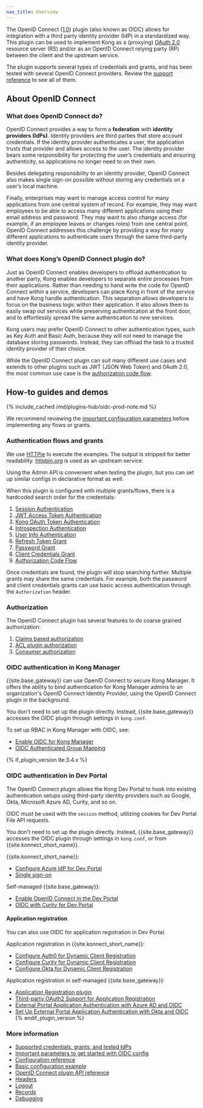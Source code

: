 ```yaml
---
nav_title: Overview
---
```


The OpenID Connect ([1.0](http://openid.net/specs/openid-connect-core-1_0.html)) plugin 
(also known as OIDC) allows for integration with a third party
identity provider (IdP) in a standardized way. This plugin can be used to implement
Kong as a (proxying) [OAuth 2.0](https://tools.ietf.org/html/rfc6749) resource server 
(RS) and/or as an OpenID Connect relying party (RP) between the client and the upstream service.

The plugin supports several types of credentials and grants, and has been tested with several 
OpenID Connect providers.
Review the [support reference](/hub/kong-inc/openid-connect/support/) to see all of them.

## About OpenID Connect

### What does OpenID Connect do?

OpenID Connect provides a way to form a **federation** with **identity providers (IdPs)**. 
Identity providers are third parties that store account credentials. 
If the identity provider authenticates a user, the application trusts that provider and allows access to the user. 
The identity provider bears some responsibility for protecting the user’s credentials and ensuring authenticity, 
so applications no longer need to on their own.

Besides delegating responsibility to an identity provider, OpenID Connect also makes single sign-on possible 
without storing any credentials on a user’s local machine.

Finally, enterprises may want to manage access control for many applications from one central system of record. 
For example, they may want employees to be able to access many different applications using their email address and password. 
They may want to also change access (for example, if an employee leaves or changes roles) from one central point. 
OpenID Connect addresses this challenge by providing a way for many different applications to authenticate users through the 
same third-party identity provider.

### What does Kong’s OpenID Connect plugin do?

Just as OpenID Connect enables developers to offload authentication to another party, Kong enables developers to 
separate entire processes from their applications. Rather than needing to hand write the code for OpenID Connect 
*within* a service, developers can place Kong in front of the service and have Kong handle authentication. 
This separation allows developers to focus on the business logic within their application. 
It also allows them to easily swap out services while preserving authentication at the front door, and 
to effortlessly spread the same authentication to *new* services.

Kong users may prefer OpenID Connect to other authentication types, such as Key Auth and Basic Auth, 
because they will not need to manage the database storing passwords. Instead, they can offload the 
task to a trusted identity provider of their choice.

While the OpenID Connect plugin can suit many different use cases and extends to other plugins 
such as JWT (JSON Web Token) and 0Auth 2.0, the most common use case is the 
[authorization code flow](/hub/kong-inc/openid-connect/how-to/authentication/authorization-code-flow/).

## How-to guides and demos

{% include_cached /md/plugins-hub/oidc-prod-note.md %}

We recommend reviewing the [important configuration parameters](/hub/kong-inc/openid-connect/primary-config-params/) 
before implementing any flows or grants.

### Authentication flows and grants

We use [HTTPie](https://httpie.org/) to execute the examples. The output is stripped
for better readability. [httpbin.org](https://httpbin.org/) is used as an upstream service.

Using the Admin API is convenient when testing the plugin, but you can set up similar configs 
in declarative format as well.

When this plugin is configured with multiple grants/flows, there is a hardcoded search
order for the credentials:

1. [Session Authentication](/hub/kong-inc/openid-connect/how-to/authentication/session/)
2. [JWT Access Token Authentication](/hub/kong-inc/openid-connect/how-to/authentication/jwt-access-token/)
3. [Kong OAuth Token Authentication](/hub/kong-inc/openid-connect/how-to/authentication/kong-oauth-token/)
4. [Introspection Authentication](/hub/kong-inc/openid-connect/how-to/authentication/introspection/)
5. [User Info Authentication](/hub/kong-inc/openid-connect/how-to/authentication/user-info/)
6. [Refresh Token Grant](/hub/kong-inc/openid-connect/how-to/authentication/refresh-token)
7. [Password Grant](/hub/kong-inc/openid-connect/how-to/authentication/password-grant/)
8. [Client Credentials Grant](/hub/kong-inc/openid-connect/how-to/authentication/client-credentials/)
9. [Authorization Code Flow](/hub/kong-inc/openid-connect/how-to/authentication/authorization-code-flow/)

Once credentials are found, the plugin will stop searching further. Multiple grants may
share the same credentials. For example, both the password and client credentials grants can use 
basic access authentication through the `Authorization` header.

### Authorization

The OpenID Connect plugin has several features to do coarse grained authorization:

1. [Claims based authorization](/hub/kong-inc/openid-connect/how-to/authorization/claims/)
2. [ACL plugin authorization](/hub/kong-inc/openid-connect/how-to/authorization/acl/)
3. [Consumer authorization](/hub/kong-inc/openid-connect/how-to/authorization/consumer/)

### OIDC authentication in Kong Manager

{{site.base_gateway}} can use OpenID Connect to secure Kong Manager.
It offers the ability to bind authentication for Kong
Manager admins to an organization's OpenID Connect Identity
Provider, using the OpenID Connect plugin in the background.

You don't need to set up the plugin directly. 
Instead, {{site.base_gateway}} accesses the OIDC plugin through settings in `kong.conf`.

To set up RBAC in Kong Manager with OIDC, see:

* [Enable OIDC for Kong Manager](/gateway/latest/kong-manager/auth/oidc/configure/)
* [OIDC Authenticated Group Mapping](/gateway/latest/kong-manager/auth/oidc/mapping/)

{% if_plugin_version lte:3.4.x %}
### OIDC authentication in Dev Portal

The OpenID Connect plugin allows the Kong Dev Portal to hook into existing authentication 
setups using third-party identity providers such as Google, Okta, Microsoft Azure AD, Curity,
and so on.

OIDC must be used with the `session` method, utilizing cookies for Dev Portal File API requests.

You don't need to set up the plugin directly. 
Instead, {{site.base_gateway}} accesses the OIDC plugin through settings in `kong.conf`, or from {{site.konnect_short_name}}.

{{site.konnect_short_name}}:
* [Configure Azure IdP for Dev Portal](/konnect/dev-portal/access-and-approval/azure/)
* [Single sign-on](/konnect/dev-portal/customization/#single-sign-on)

Self-managed {{site.base_gateway}}:
* [Enable OpenID Connect in the Dev Portal](/gateway/latest/kong-enterprise/dev-portal/authentication/oidc/)
* [OIDC with Curity for Dev Portal](/hub/kong-inc/openid-connect/how-to/third-party/curity/#kong-dev-portal-authentication)

#### Application registration

You can also use OIDC for application registration in Dev Portal.

Application registration in {{site.konnect_short_name}}:
* [Configure Auth0 for Dynamic Client Registration](/konnect/dev-portal/applications/dynamic-client-registration/auth0/)
* [Configure Curity for Dynamic Client Registration](/konnect/dev-portal/applications/dynamic-client-registration/curity/)
* [Configure Okta for Dynamic Client Registration](/konnect/dev-portal/applications/dynamic-client-registration/okta/)

Application registration in self-managed {{site.base_gateway}}:
* [Application Registration plugin](/hub/kong-inc/application-registration/)
* [Third-party OAuth2 Support for Application Registration](/gateway/latest/kong-enterprise/dev-portal/authentication/3rd-party-oauth/)
* [External Portal Application Authentication with Azure AD and OIDC](/gateway/latest/kong-enterprise/dev-portal/authentication/azure-oidc-config/)
* [Set Up External Portal Application Authentication with Okta and OIDC](/gateway/latest/kong-enterprise/dev-portal/authentication/okta-config/)
{% endif_plugin_version %}

### More information

* [Supported credentials, grants, and tested IdPs](/hub/kong-inc/openid-connect/support/)
* [Important parameters to get started with OIDC config](/hub/kong-inc/openid-connect/primary-config-params/)
* [Configuration reference](/hub/kong-inc/openid-connect/configuration/)
* [Basic configuration example](/hub/kong-inc/openid-connect/how-to/basic-example/)
* [OpenID Connect plugin API reference](/hub/kong-inc/openid-connect/api/)
* [Headers](/hub/kong-inc/openid-connect/how-to/headers/)
* [Logout](/hub/kong-inc/openid-connect/how-to/logout/)
* [Records](/hub/kong-inc/openid-connect/how-to/records/)
* [Debugging](/hub/kong-inc/openid-connect/how-to/debugging/)
